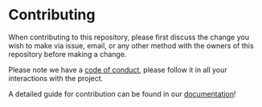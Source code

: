 # Contributing

When contributing to this repository, please first discuss the change you wish to make via issue, email, or any other method with the owners of this repository before making a change.

Please note we have a [code of conduct](https://github.com/FraunhoferISST/diva/blob/master/CODE_OF_CONDUCT.md), please follow it in all your interactions with the project.

A detailed guide for contribution can be found in our [documentation](https://fraunhoferisst.github.io/diva-docs/dev-docs/contribution/)!
